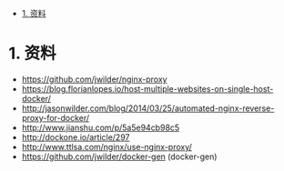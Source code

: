 
<!-- TOC -->

- [1. 资料](#1-资料)

<!-- /TOC -->

# 1. 资料

* https://github.com/jwilder/nginx-proxy
* https://blog.florianlopes.io/host-multiple-websites-on-single-host-docker/
* http://jasonwilder.com/blog/2014/03/25/automated-nginx-reverse-proxy-for-docker/
* http://www.jianshu.com/p/5a5e94cb98c5
* http://dockone.io/article/297
* http://www.ttlsa.com/nginx/use-nginx-proxy/
* https://github.com/jwilder/docker-gen (docker-gen)